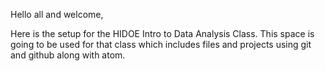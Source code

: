 Hello all and welcome,

Here is the setup for the HIDOE Intro to Data Analysis Class. This space is going to be used for that class which includes files and projects using git and github along with atom.

